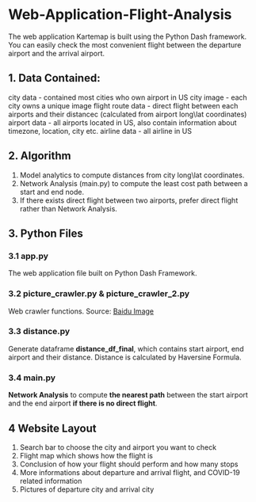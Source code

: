 # Web-Application-Flight-Analysis
 
The web application Kartemap is built using the Python Dash framework. You can easily check the most convenient flight between the departure airport and the arrival airport. 
    
        
            
            

## 1. Data Contained:

city data - contained most cities who own airport in US
city image - each city owns a unique image
flight route data - direct flight between each airports and their distancec (calculated from airport long\lat coordinates)
airport data - all airports located in US, also contain information about timezone, location, city etc.
airline data - all airline in US
    
        
        

## 2. Algorithm

1. Model analytics to compute distances from city long\lat coordinates.
2. Network Analysis (main.py) to compute the least cost path between a start and end node.
3. If there exists direct flight between two airports, prefer direct flight rather than Network Analysis.
    
        
        
## 3. Python Files

### 3.1 app.py

The web application file built on Python Dash Framework. 

### 3.2 picture_crawler.py & picture_crawler_2.py

Web crawler functions. Source: [Baidu Image](https://image.baidu.com/) 

### 3.3 distance.py

Generate dataframe **distance_df_final**, which contains start airport, end airport and their distance.
Distance is calculated by Haversine Formula.

### 3.4 main.py

**Network Analysis** to compute **the nearest path** between the start airport and the end airport **if there is no direct flight**. 
    
        
        


## 4 Website Layout

1. Search bar to choose the city and airport you want to check
2. Flight map which shows how the flight is 
3. Conclusion of how your flight should perform and how many stops
4. More informations about departure and arrival flight, and COVID-19 related information
5. Pictures of departure city and arrival city
